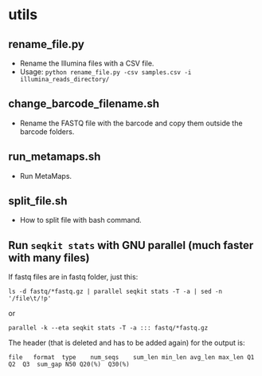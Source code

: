 # utils
## rename_file.py
* Rename the Illumina files with a CSV file.
* Usage: `python rename_file.py -csv samples.csv -i illumina_reads_directory/`
## change_barcode_filename.sh
* Rename the FASTQ file with the barcode and copy them outside the barcode folders.
## run_metamaps.sh
* Run MetaMaps.
## split_file.sh
* How to split file with bash command.
## Run `seqkit stats` with GNU parallel (much faster with many files)
If fastq files are in fastq folder, just this:

`ls -d fastq/*fastq.gz | parallel seqkit stats -T -a | sed -n '/file\t/!p'`

or

`parallel -k --eta seqkit stats -T -a ::: fastq/*fastq.gz`

The header (that is deleted and has to be added again) for the output is:

`file	format	type	num_seqs	sum_len	min_len	avg_len	max_len	Q1	Q2	Q3	sum_gap	N50	Q20(%)	Q30(%)`
